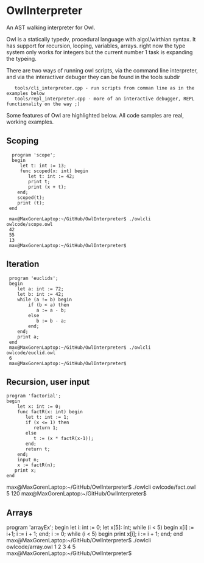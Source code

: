 # OwlInterpreter
 An AST walking interpreter for Owl.
 
 Owl is a statically typedv, procedural language with algol/wirthian syntax.
 It has support for recursion, looping, variables, arrays. right now the type system
 only works for integers but the current number 1 task is expanding the typeing.

There are two ways of running owl scripts, via the command line interpreter, and via the interactiver debuger
they can be found in the tools subdir

       tools/cli_interpreter.cpp - run scripts from comman line as in the examples below
       tools/repl_interpreter.cpp - more of an interactive debugger, REPL functionality on the way ;)

Some features of Owl are highlighted below. All code samples are real, working examples.

## Scoping

      program 'scope';
      begin
         let t: int := 13;
         func scoped(x: int) begin
            let t: int := 42;
            print t;
            print (x + t);
        end;
        scoped(t);
        print (t);
     end
     
     max@MaxGorenLaptop:~/GitHub/OwlInterpreter$ ./owlcli owlcode/scope.owl
     42
     55
     13
     max@MaxGorenLaptop:~/GitHub/OwlInterpreter$

## Iteration
     program 'euclids';
     begin
        let a: int := 72;
        let b: int := 42;
        while (a != b) begin
            if (b < a) then
               a := a - b;
            else
               b := b - a;
            end;
        end;
        print a;
     end
     max@MaxGorenLaptop:~/GitHub/OwlInterpreter$ ./owlcli owlcode/euclid.owl
     6
     max@MaxGorenLaptop:~/GitHub/OwlInterpreter$
     
## Recursion, user input
    program 'factorial';
    begin
        let x: int := 0;
        func factR(x: int) begin
           let t: int := 1;
           if (x <= 1) then
              return 1;
           else
              t := (x * factR(x-1));
           end;
           return t;
        end;
        input n;
        x := factR(n);
       print x;
    end
   max@MaxGorenLaptop:~/GitHub/OwlInterpreter$ ./owlcli owlcode/fact.owl
   5
   120
   max@MaxGorenLaptop:~/GitHub/OwlInterpreter$

## Arrays
   program 'arrayEx';
   begin
      let i: int := 0;
      let x[5]: int;
      while (i < 5) begin
        x[i] := i+1;
        i := i + 1;
      end;
      i := 0;
      while (i < 5) begin
        print x[i];
        i := i + 1;
      end;
   end
   max@MaxGorenLaptop:~/GitHub/OwlInterpreter$ ./owlcli owlcode/array.owl
   1
   2
   3
   4
   5
   max@MaxGorenLaptop:~/GitHub/OwlInterpreter$
      

